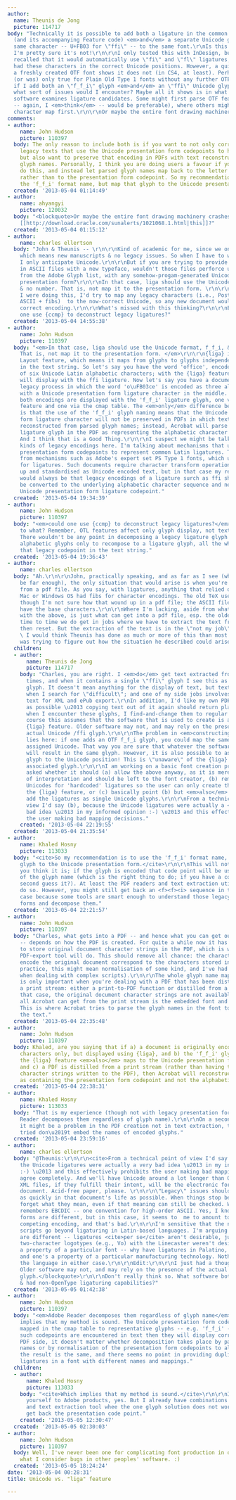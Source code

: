 ```yaml
---
author:
  name: Theunis de Jong
  picture: 114717
body: "Technically it is possible to add both a ligature in the common form of \"f_f_i\"
  (and its accompanying Feature code) <em>and</em> a separate Unicode glyph for the
  same character -- U+FB03 for \"ffi\" -- to the same font.\r\nIs this a good idea?
  I'm pretty sure it's not!\r\n\r\nI only tested this with InDesign, but I <em>vaguely</em>
  recalled that it would automatically use \"fi\" and \"fl\" ligatures, if a font
  had these characters in the correct Unicode positions. However, a quick test with
  a freshly created OTF font shows it does not (in CS4, at least). Perhaps this is
  (or was) only true for Plain Old Type 1 fonts without any further OTF enhancements.\r\n\r\nRegardless:
  if I add both an \"f_f_i\" glyph <em>and</em> an \"ffi\" Unicode glyph to a font,
  what sort of issues would I encounter? Maybe all it shows is in what order the underlying
  software examines ligature candidates. Some might first parse OTF features (which
  -- again, I <em>think</em> -- would be preferable), where others might check the
  character map first.\r\n\r\nOr maybe the entire font drawing machinery crashes."
comments:
- author:
    name: John Hudson
    picture: 110397
  body: The only reason to include both is if you want to not only correctly display
    legacy texts that use the Unicode presentation form codepoints to hard code ligatures
    but also want to preserve that encoding in PDFs with text reconstructed from parsed
    glyph names. Personally, I think you are doing users a favour if you <em>don't</em>
    do this, and instead let parsed glyph names map back to the letter sequence ffi,
    rather than to the presentation form codepoint. So my recommendation is to use
    the 'f_f_i' format name, but map that glyph to the Unicode presentation form.
  created: '2013-05-04 01:14:49'
- author:
    name: ahyangyi
    picture: 120032
  body: "<blockquote>Or maybe the entire font drawing machinery crashes.</blockquote>\r\n\r\nLike
    [[http://download.oracle.com/sunalerts/1021068.1.html|this]]?"
  created: '2013-05-04 01:15:12'
- author:
    name: charles ellertson
  body: "John & Theunis -- \r\n\r\nKind of academic for me, since we only set books,
    which means new manuscripts & no legacy issues. So when I have to work on fonts,
    I only anticipate Unicode.\r\n\r\nBut if you are trying to provide for reading
    in ASCII files with a new typeface, wouldn't those files perforce use *names*
    from the Adobe Glyph list, with any somehow-progam-generated Unicode being the
    presentation form?\r\n\r\nIn that case, liga should use the Unicode format, f_f_i,
    & no number. That is, not map it to the presentation form. \r\n\r\nIn fact, if
    I were doing this, I'd try to map any legacy characters (i.e., PostScript = 7-bit
    ASCII + fibs)  to the now-correct Unicode, so any new document would have the
    correct encoding.\r\n\r\nWhat's missed with this thinking?\r\n\r\nEDIT -- could
    one use {ccmp} to deconstruct legacy ligatures?"
  created: '2013-05-04 14:55:38'
- author:
    name: John Hudson
    picture: 110397
  body: "<em>In that case, liga should use the Unicode format, f_f_i, & no number.
    That is, not map it to the presentation form. </em>\r\n\r\n{liga} is an OpenType
    Layout feature, which means it maps from glyphs to glyphs independent of the characters
    in the text string. So let's say you have the word 'office', encoded as a sequence
    of six Unicode Latin alphabetic characters; with the {liga} feature active it
    will display with the ffi ligature. Now let's say you have a document from some
    legacy process in which the word 'o\uFB03ce' is encoded as three alphabetic characters
    with a Unicode presentation form ligature character in the middle. In my scheme,
    both encodings are displayed with the 'f_f_i' ligature glyph, one via the {liga}
    feature and one via the cmap table. The <em>only</em> difference between the two
    is that the use of the 'f_f_i' glyph naming means that the Unicode presentation
    form ligature character will not be preserved in PDFs in which text strings are
    reconstructed from parsed glyph names; instead, Acrobat will parse the 'f_f_i'
    ligature glyph in the PDF as representing the alphabetic character sequence ffi.
    And I think that is a Good Thing.\r\n\r\nI suspect we might be talking about different
    kinds of legacy encodings here. I'm talking about mechanisms that used Unicode
    presentation form codepoints to represent common Latin ligatures. This is different
    from mechanisms such as Adobe's expert set PS Type 1 fonts, which used 8-bit encodings
    for ligatures. Such documents require character transform operations to be cleaned
    up and standardised as Unicode encoded text, but in that case my recommendation
    would always be that legacy encodings of a ligature surch as ffi should always
    be converted to the underlying alphabetic character sequence and never to the
    Unicode presentation form ligature codepoint."
  created: '2013-05-04 19:34:39'
- author:
    name: John Hudson
    picture: 110397
  body: "<em>could one use {ccmp} to deconstruct legacy ligatures?</em>\r\n\r\nDeconstruct
    to what? Remember, OTL features affect only glyph display, not text encoding.
    There wouldn't be any point in decomposing a legacy ligature glyph to underlying
    alphabetic glyphs only to recompose to a ligature glyph, all the while preserving
    that legacy codepoint in the text string."
  created: '2013-05-04 19:36:43'
- author:
    name: charles ellertson
  body: "Ah.\r\n\r\nJohn, practically speaking, and as far as I see (which may not
    be far enough), the only situation that would arise is when you're taking text
    from a pdf file. As you say, with ligatures, anything that relied on the older
    Mac or Windows OS had fibs for character encodings. The old TeX used proper ligaturing,
    though I'm not sure how that wound up in a pdf file; the ASCII file would just
    have the base characters.\r\n\r\nWhere I'm lacking, aside from what might be wrong
    with the above, is just what can get into a pdf file, esp. the older ones. From
    time to time we do get in jobs where we have to extract the text from a pdf and
    then reset. But the extraction of the text is in the \"not my job\" department.
    \ I would think Theunis has done as much or more of this than most of us, so I
    was trying to figure out how the situation he described could arise."
  children:
  - author:
      name: Theunis de Jong
      picture: 114717
    body: "Charles, you are right. I <em>do</em> get text extracted from a PDF at
      times, and when it contains a single \"ffi\" glyph I see this as a separate
      glyph. It doesn't mean anything for the display of text, but text search fails
      when I search for \"difficult\"; and one of my side jobs involves re-purposing
      text for XML and ePub export.\r\nIn addition, I'd like my own PDFs as \"clean\"
      as possible \u2013 copying text out of it again should return plain text.\r\nSo
      when I encounter these glyphs, I find-and-change them to regular text.\r\n\r\nOf
      course this assumes that the software that is used to create is aware of the
      {liga} feature. Older software may not, and may rely on the presence of the
      actual Unicode /ffi glyph.\r\n\r\nThe problem in <em>constructing</em> a font
      lies here: if one adds an OTF f_f_i glyph, you could map the same glyph to the
      assigned Unicode. That way you are sure that whatever the software does, it
      will result in the same glyph. However, it is also possible to assign another
      glyph to the Unicode position! This is \"unaware\" of the {liga} code and the
      associated glyph.\r\n\r\nI am working on a basic font creation program and was
      asked whether it should (a) allow the above anyway, as it is merely a question
      of interpretation and should be left to the font creator, (b) remove the few
      Unicodes for 'hardcoded' ligatures so the user can only create them through
      the {liga} feature, or (c) basically point (b) but <em>also</em> automatically
      add the ligatures as single Unicode glyphs.\r\n\r\nFrom a technical point of
      view I'd say (b), because the Unicode ligatures were actually a <em>very</em>
      bad idea \u2013 in my informed opinion :-) \u2013 and this effectively prohibits
      the user making bad mapping decisions."
    created: '2013-05-04 22:19:55'
  created: '2013-05-04 21:35:54'
- author:
    name: Khaled Hosny
    picture: 113033
  body: "<cite>So my recommendation is to use the 'f_f_i' format name, but map that
    glyph to the Unicode presentation form.</cite>\r\n\r\nThis will not work the way
    you think it is; if the glyph is encoded that code point will be used regardless
    of the glyph name (which is the right thing to do; if you have a code point why
    second guess it?). At least the PDF readers and text extraction utilities I tested
    do so. However, you might still get back an <f><f><i> sequence in this particular
    case because some tools are smart enough to understand those legacy presentation
    forms and decompose them."
  created: '2013-05-04 22:21:57'
- author:
    name: John Hudson
    picture: 110397
  body: "Charles, what gets into a PDF -- and hence what you can get out of a PDF
    -- depends on how the PDF is created. For quite a while now it has been possible
    to store original document character strings in the PDF, which is what a good
    PDF-export tool will do. This should remove all chance: the characters used to
    encode the original document correspond to the characters stored in the PDF (in
    practice, this might mean normalisation of some kind, and I've had mixed results
    when dealing with complex scripts).\r\n\r\nThe whole glyph name mapping thing
    is only important when you're dealing with a PDF that has been distilled from
    a print stream: either a print-to-PDF function or distilled from a .ps file. In
    that case, the original document character strings are not available, because
    all Acrobat can get from the print stream is the embedded font and the glyph IDs.
    This is where Acrobat tries to parse the glyph names in the font to reconstruct
    the text."
  created: '2013-05-04 22:35:48'
- author:
    name: John Hudson
    picture: 110397
  body: Khaled, are you saying that if a) a document is originally encoded using alphabetic
    characters only, but displayed using {liga}, and b) the 'f_f_i' glyph mapped in
    the {liga} feature <em>also</em> maps to the Unicode presentation form ligature,
    and c) a PDF is distilled from a print stream (rather than having the original
    character strings written to the PDF), then Acrobat will reconstruct the text
    as containing the presentation form codepoint and not the alphabetic sequence?
  created: '2013-05-04 22:38:31'
- author:
    name: Khaled Hosny
    picture: 113033
  body: "That is my experience (though not with legacy presentation forms since Adobe
    Reader decomposes them regardless of glyph name).\r\n\r\nOn a second thought,
    it might be a problem in the PDF creation not in text extraction, the tools I
    tried don\u2019t embed the names of encoded glyphs."
  created: '2013-05-04 23:59:16'
- author:
    name: charles ellertson
  body: "@Theunis:\r\n\r\n<cite>From a technical point of view I'd say (b), because
    the Unicode ligatures were actually a very bad idea \u2013 in my informed opinion
    :-) \u2013 and this effectively prohibits the user making bad mapping decisions.</cite>\r\n\r\nI
    agree completely. And we'll have Unicode around a lot longer than OpenType. The
    XML files, if they fulfill their intent, will be the electronic form of the archived
    document. Acid-free paper, please. \r\n\r\n\"Legacy\" issues should be resolved
    as quickly in that document's life as possible. When things stop being used, people
    forget what they mean, even if that meaning can still be checked. Who, for example,
    remembers EBCDIC -- one convention for high-order ASCII. Yes, I know presentation
    forms are different, but in this case, it seems to  me to amount to a kind of
    competing encoding, and that's bad.\r\n\r\nI'm sensitive that the needs of complex
    scripts go beyond ligaturing in Latin-based languages. I'm arguing that ligatures
    are different -- ligatures <cite>per se</cite> aren't desirable, just like the
    two-character logotypes (e.g., Vo) with the Linecaster weren't desirable. One's
    a property of a particular font -- why have ligatures in Palatino, for example,
    and one's a property of a particular manufacturing technology. Nothing to do with
    the language in either case.\r\n\r\nEdit:\r\n\r\nI just had a thought about\r\n\r\n<blockquote>
    Older software may not, and may rely on the presence of the actual Unicode /ffi
    glyph.</blockquote>\r\n\r\nDon't really think so. What software both used Unicode
    & had non-OpenType ligaturing capabilities?"
  created: '2013-05-05 01:42:38'
- author:
    name: John Hudson
    picture: 110397
  body: "<em>Adobe Reader decomposes them regardless of glyph name</em>\r\n\r\nWhich
    implies that my method is sound. The Unicode presentation form codepoints are
    mapped in the cmap table to representative glyphs -- e.g. 'f_f_i' -- so that if
    such codepoints are encountered in text then they will display correctly. On the
    PDF side, it doesn't matter whether decomposition takes place by parsing glyph
    names or by normalisation of the presentation form codepoints to alphabetic characters:
    the result is the same, and there seems no point in providing duplicate sets of
    ligatures in a font with different names and mappings."
  children:
  - author:
      name: Khaled Hosny
      picture: 113033
    body: "<cite>Which implies that my method is sound.</cite>\r\n\r\nIf you restrict
      yourself to Adobe products, yes. But I already have combinations of PDF creation
      and text extraction tool whee the one glyph solution does not work and you always
      get back the presentation code point."
    created: '2013-05-05 12:30:47'
  created: '2013-05-05 02:30:03'
- author:
    name: John Hudson
    picture: 110397
  body: Well, I've never been one for complicating font production in order to accommodate
    what I consider bugs in other peoples' software. :)
  created: '2013-05-05 18:24:24'
date: '2013-05-04 00:28:31'
title: Unicode vs. "liga" feature

---
```

